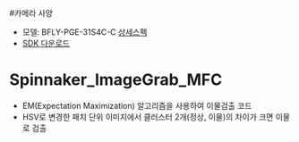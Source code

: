 #카메라 사양
* 모델: BFLY-PGE-31S4C-C [상세스펙](https://www.flirkorea.com/products/blackfly-gige/?model=BFLY-PGE-31S4C-C&vertical=machine%20vision&segment=iis)
* [SDK 다운로드](https://www.flirkorea.com/browse/oem-cameras-components-and-lasers/software-development-kits/)

# Spinnaker_ImageGrab_MFC
* EM(Expectation Maximization) 알고리즘을 사용하여 이물검출 코드
* HSV로 변경한 패치 단위 이미지에서 클러스터 2개(정상, 이물)의 차이가 크면 이물로 검출
